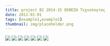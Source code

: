```yaml
---
title: project B2 2014-15 ΕΚΘΕΣΗ Τεχνολογίας
date: 2011-01-01
tags: [example1,example2]
thumbnail: img/placeholder.png
---
```

[![](http://1.bp.blogspot.com/-rvrRTJzyLwk/VXfzmkanMUI/AAAAAAAAACE/q43HLHDmgyw/s320/20150510_122721.jpg)](http://1.bp.blogspot.com/-rvrRTJzyLwk/VXfzmkanMUI/AAAAAAAAACE/q43HLHDmgyw/s1600/20150510_122721.jpg)
[![](http://1.bp.blogspot.com/-e3qPM_1CMxo/VXf2dCjrJ_I/AAAAAAAAACw/98paLDPfCko/s320/20150510_122929.jpg)](http://1.bp.blogspot.com/-e3qPM_1CMxo/VXf2dCjrJ_I/AAAAAAAAACw/98paLDPfCko/s1600/20150510_122929.jpg)
[![](http://1.bp.blogspot.com/-nd4blAjFD5g/VXf1m7H8-FI/AAAAAAAAACg/pXvqY9I99V4/s320/20150510_122753.jpg)](http://1.bp.blogspot.com/-nd4blAjFD5g/VXf1m7H8-FI/AAAAAAAAACg/pXvqY9I99V4/s1600/20150510_122753.jpg)
[![](http://2.bp.blogspot.com/-zemvxN9deDg/VXfzjuKlXNI/AAAAAAAAAB8/r5MVmfLOzJY/s320/20150510_122724.jpg)](http://2.bp.blogspot.com/-zemvxN9deDg/VXfzjuKlXNI/AAAAAAAAAB8/r5MVmfLOzJY/s1600/20150510_122724.jpg)
[![](http://2.bp.blogspot.com/-nY9uQ7DW1Ys/VXf0YaMS3zI/AAAAAAAAACQ/jcDTsf8x6hM/s320/20150510_122727.jpg)](http://2.bp.blogspot.com/-nY9uQ7DW1Ys/VXf0YaMS3zI/AAAAAAAAACQ/jcDTsf8x6hM/s1600/20150510_122727.jpg)
[![](http://1.bp.blogspot.com/-uxJRhNqTvMw/VXf0Yhi67cI/AAAAAAAAACU/D03jr30vmQE/s320/20150510_122739.jpg)](http://1.bp.blogspot.com/-uxJRhNqTvMw/VXf0Yhi67cI/AAAAAAAAACU/D03jr30vmQE/s1600/20150510_122739.jpg)
[![](http://3.bp.blogspot.com/-tIi2YDjPsFc/VXf1qNqbS3I/AAAAAAAAACo/v8TasEGdc8o/s320/20150510_122747.jpg)](http://3.bp.blogspot.com/-tIi2YDjPsFc/VXf1qNqbS3I/AAAAAAAAACo/v8TasEGdc8o/s1600/20150510_122747.jpg)
